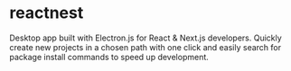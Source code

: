 # reactnest
Desktop app built with Electron.js for React &amp; Next.js developers. Quickly create new projects in a chosen path with one click and easily search for package install commands to speed up development.

